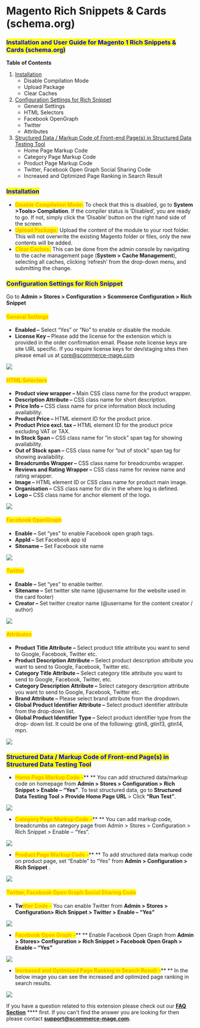 # Magento Rich Snippets & Cards (schema.org)

### <mark style="color:blue;">Installation and User Guide for Magento 1 Rich Snippets & Cards (schema.org)</mark>

**Table of Contents**

1. [Installation ](magento-rich-snippets-and-cards-schema.org.md#\_bookmark0)
   * Disable Compilation Mode&#x20;
   * Upload Package&#x20;
   * Clear Caches&#x20;
2. [Configuration Settings for Rich Snippet ](magento-rich-snippets-and-cards-schema.org.md#\_bookmark4)
   * General Settings&#x20;
   * HTML Selectors&#x20;
   * Facebook OpenGraph&#x20;
   * Twitter&#x20;
   * Attributes&#x20;
3. [Structured Data / Markup Code of Front-end Page(s) in Structured Data Testing Tool ](magento-rich-snippets-and-cards-schema.org.md#\_bookmark10)
   * Home Page Markup Code&#x20;
   * Category Page Markup Code&#x20;
   * Product Page Markup Code&#x20;
   * Twitter, Facebook Open Graph Social Sharing Code&#x20;
   * Increased and Optimized Page Ranking in Search Result&#x20;

### <mark style="color:blue;">Installation</mark> <a href="#_bookmark0" id="_bookmark0"></a>

* <mark style="color:orange;">**Disable Compilation Mode:**</mark> To check that this is disabled, go to **System >Tools> Compilation**. If the compiler status is ‘Disabled’, you are ready to go. If not, simply click the ‘Disable’ button on the right hand side of the screen.
* <mark style="color:orange;">**Upload Package:**</mark> Upload the content of the module to your root folder. This will not overwrite the existing Magento folder or files, only the new contents will be added.
* <mark style="color:orange;">**Clear Caches:**</mark> This can be done from the admin console by navigating to the cache management page (**System > Cache Management**), selecting all caches, clicking ‘refresh’ from the drop-down menu, and submitting the change.

### <mark style="color:blue;">Configuration Settings for Rich Snippet</mark> <a href="#_bookmark4" id="_bookmark4"></a>

Go to **Admin > Stores > Configuration > Scommerce Configuration > Rich Snippet**

#### <mark style="color:orange;">General Settings</mark> <a href="#_bookmark5" id="_bookmark5"></a>

* **Enabled –** Select “Yes” or “No” to enable or disable the module.
* **License Key –** Please add the license for the extension which is provided in the order confirmation email. Please note license keys are site URL specific. If you require license keys for dev/staging sites then please email us at [core@scommerce-mage.com](mailto:core@scommerce-mage.com)

![](../../.gitbook/assets/m1rich1.jpg)

#### <mark style="color:orange;">HTML Selectors</mark> <a href="#_bookmark6" id="_bookmark6"></a>

* **Product view wrapper –** Main CSS class name for the product wrapper.
* **Description Attribute –** CSS class name for short description.
* **Price Info –** CSS class name for price information block including availability.
* **Product Price –** HTML element ID for the product price.
* **Product Price excl. tax –** HTML element ID for the product price excluding VAT or TAX.
* **In Stock Span –** CSS class name for “in stock” span tag for showing availability.
* **Out of Stock span –** CSS class name for “out of stock” span tag for showing availability.
* **Breadcrumbs Wrapper –** CSS class name for breadcrumbs wrapper.
* **Reviews and Rating Wrapper –** CSS class name for review name and rating wrapper.
* **Image –** HTML element ID or CSS class name for product main image.
* **Organisation –** CSS class name for div in the where log is defined.
* **Logo –** CSS class name for anchor element of the logo.

![](../../.gitbook/assets/m1rich2.jpg)

#### <mark style="color:orange;">Facebook OpenGraph</mark> <a href="#_bookmark7" id="_bookmark7"></a>

* **Enable –** Set “yes” to enable Facebook open graph tags.
* **AppId –** Set Facebook app id
* **Sitename –** Set Facebook site name

![](../../.gitbook/assets/m1rich3.jpg)

#### <mark style="color:orange;">Twitter</mark> <a href="#_bookmark8" id="_bookmark8"></a>

* **Enable –** Set “yes” to enable twitter.
* **Sitename –** Set twitter site name (@username for the website used in the card footer)
* **Creator –** Set twitter creator name (@username for the content creator / author)

![](../../.gitbook/assets/m1rich4.jpg)

#### <mark style="color:orange;">Attributes</mark> <a href="#_bookmark9" id="_bookmark9"></a>

* **Product Title Attribute –** Select product title attribute you want to send to Google, Facebook, Twitter etc.
* **Product Description Attribute –** Select product description attribute you want to send to Google, Facebook, Twitter etc.
* **Category Title Attribute –** Select category title attribute you want to send to Google, Facebook, Twitter, etc.
* **Category Description Attribute –** Select category description attribute you want to send to Google, Facebook, Twitter etc.
* **Brand Attribute –** Please select brand attribute from the dropdown.
* **Global Product Identifier Attribute –** Select product identifier attribute from the drop-down list.
* **Global Product Identifier Type –** Select product identifier type from the drop- down list. It could be one of the following: gtin8, gtin13, gtin14, mpn.

![](../../.gitbook/assets/m1rich5.jpg)

### <mark style="color:blue;">Structured Data / Markup Code of Front-end Page(s) in Structured Data Testing Tool</mark> <a href="#_bookmark10" id="_bookmark10"></a>

* <mark style="color:orange;">**Home Page Markup Code –**</mark>** ** You can add structured data/markup code on homepage from **Admin > Stores > Configuration > Rich Snippet > Enable – “Yes”**. To test structured data, go to **Structured Data Testing Tool > Provide Home Page URL** > Click **“Run Test”**.

![](<../../.gitbook/assets/6 (43)>)

* <mark style="color:orange;">**Category Page Markup Code –**</mark>** ** You can add markup code, breadcrumbs on category page from Admin > Stores > Configuration > Rich Snippet > Enable – “Yes”.

![](<../../.gitbook/assets/7 (44)>)

* <mark style="color:orange;">**Product Page Markup Code –**</mark>** ** To add structured data markup code on product page, set “Enable” to “Yes” from **Admin > Configuration > Rich Snippet** .

![](<../../.gitbook/assets/8 (37)>)

#### <mark style="color:orange;">Twitter, Facebook Open Graph Social Sharing Code</mark> <a href="#_bookmark14" id="_bookmark14"></a>

* **Tw**<mark style="color:orange;">**itter Code –**</mark> You can enable Twitter from **Admin > Stores > Configuration> Rich Snippet > Twitter > Enable – “Yes”**

![](<../../.gitbook/assets/9 (20)>)

* <mark style="color:orange;">**Facebook Open Graph –**</mark>** ** Enable Facebook Open Graph from **Admin > Stores> Configuration > Rich Snippet > Facebook Open Graph > Enable – “Yes”**

![](<../../.gitbook/assets/10 (41)>)

* <mark style="color:orange;">**Increased and Optimized Page Ranking in Search Result –**</mark>** ** In the below image you can see the increased and optimized page ranking in search results.

![](<../../.gitbook/assets/11 (23)>)

If you have a question related to this extension please check out our [**FAQ Section**](https://www.scommerce-mage.com/magento-rich-snippets-for-google-microsoft-yahoo.html#faq) **** first. If you can't find the answer you are looking for then please contact [**support@scommerce-mage.com**](mailto:core@scommerce-mage.com)**.**

